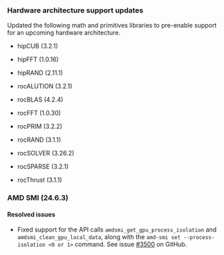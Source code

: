 ### Hardware architecture support updates

Updated the following math and primitives libraries to pre-enable support for
an upcoming hardware architecture.

* hipCUB (3.2.1)

* hipFFT (1.0.16)

* hipRAND (2.11.1)

* rocALUTION (3.2.1)

* rocBLAS (4.2.4)

* rocFFT (1.0.30)

* rocPRIM (3.2.2)

* rocRAND (3.1.1)

* rocSOLVER (3.26.2)

* rocSPARSE (3.2.1)

* rocThrust (3.1.1)

### **AMD SMI** (24.6.3)

#### Resolved issues

* Fixed support for the API calls `amdsmi_get_gpu_process_isolation` and
  `amdsmi_clean_gpu_local_data`, along with the
  `amd-smi set --process-isolation <0 or 1>` command. See issue
  [#3500](https://github.com/ROCm/ROCm/issues/3500) on GitHub.
